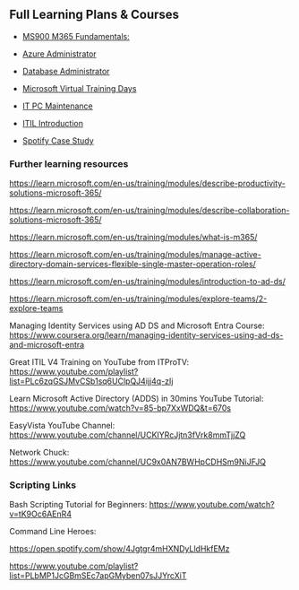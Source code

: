 ## Full Learning Plans & Courses

* [MS900 M365 Fundamentals:](https://learn.microsoft.com/en-us/training/courses/ms-900t01)
 
* [Azure Administrator](https://learn.microsoft.com/en-us/plans/50nrtozg28d354)
 
* [Database Administrator](https://learn.microsoft.com/en-us/training/browse/?products=sql-server&roles=administrator%2Cdatabase-administrator%2Csolution-architect&levels=beginner&resource_type=learning%20path)
  
* [Microsoft Virtual Training Days](https://events.microsoft.com/en-us/mvtd?ocid=cmmftl7k0x3&mkt_tok=MTU3LUdRRS0zODIAAAGXML_nsBbX_XXo5C636tdVy9nRDHjprO4hGSX3FPCIEP4dsOp6-seJ6vD9PzE5qMp8A0tMkVDJucons2H1EMVONguxh0NKDAtxIRtzC535IsIJNwFb7YMFRmmf&language=English&clientTimeZone=1&startTime=08:00&endTime=17:00)

* [IT PC Maintenance](https://www.youtube.com/playlist?list=PLc6zqGSJMvCT13mycDhTM__CBi4B-FAxb)
  
* [ITIL Introduction](https://www.udemy.com/course/itil-4-introduction/)
  
* [Spotify Case Study](https://www.axelos.com/resource-hub/case-study/spotify-itil-case-study)

### Further learning resources

https://learn.microsoft.com/en-us/training/modules/describe-productivity-solutions-microsoft-365/

https://learn.microsoft.com/en-us/training/modules/describe-collaboration-solutions-microsoft-365/

https://learn.microsoft.com/en-us/training/modules/what-is-m365/

https://learn.microsoft.com/en-us/training/modules/manage-active-directory-domain-services-flexible-single-master-operation-roles/

https://learn.microsoft.com/en-us/training/modules/introduction-to-ad-ds/

https://learn.microsoft.com/en-us/training/modules/explore-teams/2-explore-teams

Managing Identity Services using AD DS and Microsoft Entra Course: https://www.coursera.org/learn/managing-identity-services-using-ad-ds-and-microsoft-entra

Great ITIL V4 Training on YouTube from ITProTV: https://www.youtube.com/playlist?list=PLc6zqGSJMvCSb1sq6UClpQJ4ijj4q-zIj

Learn Microsoft Active Directory (ADDS) in 30mins YouTube Tutorial: https://www.youtube.com/watch?v=85-bp7XxWDQ&t=670s

EasyVista YouTube Channel: https://www.youtube.com/channel/UCKIYRcJjtn3fVrk8mmTjjZQ

Network Chuck: https://www.youtube.com/channel/UC9x0AN7BWHpCDHSm9NiJFJQ

### Scripting Links
Bash Scripting Tutorial for Beginners: https://www.youtube.com/watch?v=tK9Oc6AEnR4

Command Line Heroes: 

https://open.spotify.com/show/4Jgtgr4mHXNDyLldHkfEMz

https://www.youtube.com/playlist?list=PLbMP1JcGBmSEc7apGMyben07sJJYrcXiT
